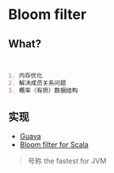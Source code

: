 # Bloom filter
## What?
```md


1. 内存优化
2. 解决成员关系问题
3. 概率（有损）数据结构
```

## 实现
* [Guava](https://github.com/google/guava/blob/master/guava/src/com/google/common/hash/BloomFilter.java)
* [Bloom filter for Scala](https://github.com/alexandrnikitin/bloom-filter-scala)
> 号称 the fastest for JVM
